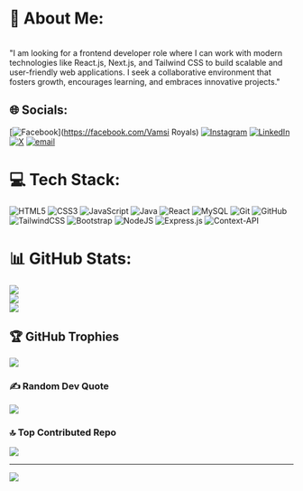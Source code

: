 # 💫 About Me:
<br>"I am looking for a frontend developer role where I can work with modern technologies like React.js, Next.js, and Tailwind CSS to build scalable and user-friendly web applications. I seek a collaborative environment that fosters growth, encourages learning, and embraces innovative projects."


## 🌐 Socials:
[![Facebook](https://img.shields.io/badge/Facebook-%231877F2.svg?logo=Facebook&logoColor=white)](https://facebook.com/Vamsi Royals) [![Instagram](https://img.shields.io/badge/Instagram-%23E4405F.svg?logo=Instagram&logoColor=white)](https://instagram.com/v_a_m_s_i__16) [![LinkedIn](https://img.shields.io/badge/LinkedIn-%230077B5.svg?logo=linkedin&logoColor=white)](https://linkedin.com/in/www.linkedin.com/in/vamsi-krishna-paluru-373b912a7) [![X](https://img.shields.io/badge/X-black.svg?logo=X&logoColor=white)](https://x.com/vamsirOyals143) [![email](https://img.shields.io/badge/Email-D14836?logo=gmail&logoColor=white)](mailto:paluruvamsikrishna16@gmail.com) 

# 💻 Tech Stack:
![HTML5](https://img.shields.io/badge/html5-%23E34F26.svg?style=for-the-badge&logo=html5&logoColor=white) ![CSS3](https://img.shields.io/badge/css3-%231572B6.svg?style=for-the-badge&logo=css3&logoColor=white) ![JavaScript](https://img.shields.io/badge/javascript-%23323330.svg?style=for-the-badge&logo=javascript&logoColor=%23F7DF1E) ![Java](https://img.shields.io/badge/java-%23ED8B00.svg?style=for-the-badge&logo=openjdk&logoColor=white) ![React](https://img.shields.io/badge/react-%2320232a.svg?style=for-the-badge&logo=react&logoColor=%2361DAFB) ![MySQL](https://img.shields.io/badge/mysql-4479A1.svg?style=for-the-badge&logo=mysql&logoColor=white) ![Git](https://img.shields.io/badge/git-%23F05033.svg?style=for-the-badge&logo=git&logoColor=white) ![GitHub](https://img.shields.io/badge/github-%23121011.svg?style=for-the-badge&logo=github&logoColor=white) ![TailwindCSS](https://img.shields.io/badge/tailwindcss-%2338B2AC.svg?style=for-the-badge&logo=tailwind-css&logoColor=white) ![Bootstrap](https://img.shields.io/badge/bootstrap-%238511FA.svg?style=for-the-badge&logo=bootstrap&logoColor=white) ![NodeJS](https://img.shields.io/badge/node.js-6DA55F?style=for-the-badge&logo=node.js&logoColor=white) ![Express.js](https://img.shields.io/badge/express.js-%23404d59.svg?style=for-the-badge&logo=express&logoColor=%2361DAFB) ![Context-API](https://img.shields.io/badge/Context--Api-000000?style=for-the-badge&logo=react)
# 📊 GitHub Stats:
![](https://github-readme-stats.vercel.app/api?username=vamsikrishna976&theme=dark&hide_border=false&include_all_commits=true&count_private=true)<br/>
![](https://github-readme-streak-stats.herokuapp.com/?user=vamsikrishna976&theme=dark&hide_border=false)<br/>
![](https://github-readme-stats.vercel.app/api/top-langs/?username=vamsikrishna976&theme=dark&hide_border=false&include_all_commits=true&count_private=true&layout=compact)

## 🏆 GitHub Trophies
![](https://github-profile-trophy.vercel.app/?username=vamsikrishna976&theme=radical&no-frame=false&no-bg=false&margin-w=4)

### ✍️ Random Dev Quote
![](https://quotes-github-readme.vercel.app/api?type=horizontal&theme=radical)

### 🔝 Top Contributed Repo
![](https://github-contributor-stats.vercel.app/api?username=vamsikrishna976&limit=5&theme=dark&combine_all_yearly_contributions=true)

---
[![](https://visitcount.itsvg.in/api?id=vamsikrishna976&icon=0&color=0)](https://visitcount.itsvg.in)

<!-- Proudly created with GPRM ( https://gprm.itsvg.in ) -->
